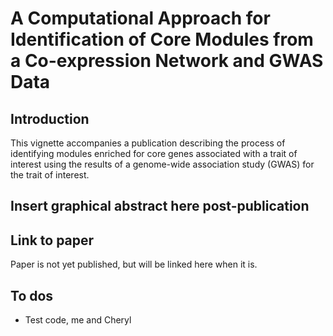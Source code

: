 # A Computational Approach for Identification of Core Modules from a Co-expression Network and GWAS Data

## Introduction
This vignette accompanies a publication describing the process of identifying modules enriched for core genes associated with a trait of interest using the results of a genome-wide association study (GWAS) for the trait of interest.

## Insert graphical abstract here post-publication

## Link to paper
Paper is not yet published, but will be linked here when it is.

## To dos
 - Test code, me and Cheryl

